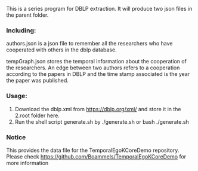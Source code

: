 This is a series program for DBLP extraction.
It will produce two json files in the parent folder.

### Including:

authors.json is a json file to remember all the researchers who have cooperated with others in the dblp database.

tempGraph.json stores the temporal information about the cooperation of the researchers. An edge between two authors refers to a cooperation according to the papers in DBLP and the time stamp associated is the year the paper was published.

### Usage:
1. Download the dblp.xml from https://dblp.org/xml/ and store it in the 2.root folder here.
2. Run the shell script generate.sh by
        ./generate.sh
or
        bash ./generate.sh

### Notice
This provides the data file for the TemporalEgoKCoreDemo repository.
Please check https://github.com/Boammels/TemporalEgoKCoreDemo for more information
